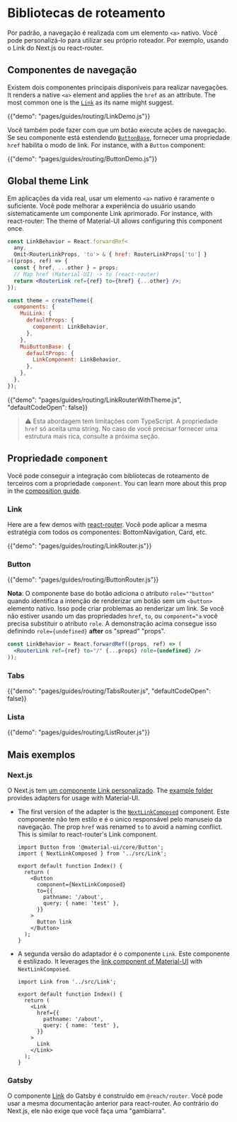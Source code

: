 # Bibliotecas de roteamento

<p class="description">Por padrão, a navegação é realizada com um elemento <code>&lt;a&gt;</code> nativo. Você pode personalizá-lo para utilizar seu próprio roteador. Por exemplo, usando o Link do Next.js ou react-router.</p>

## Componentes de navegação

Existem dois componentes principais disponíveis para realizar navegações. It renders a native `<a>` element and applies the `href` as an attribute. The most common one is the [`Link`](/components/links/) as its name might suggest.

{{"demo": "pages/guides/routing/LinkDemo.js"}}

Você também pode fazer com que um botão execute ações de navegação. Se seu componente está estendendo [`ButtonBase`](/api/button-base/), fornecer uma propriedade `href` habilita o modo de link. For instance, with a `Button` component:

{{"demo": "pages/guides/routing/ButtonDemo.js"}}

## Global theme Link

Em aplicações da vida real, usar um elemento `<a>` nativo é raramente o suficiente. Você pode melhorar a experiência do usuário usando sistematicamente um componente Link aprimorado. For instance, with react-router: The theme of Material-UI allows configuring this component once.

```jsx
const LinkBehavior = React.forwardRef<
  any,
  Omit<RouterLinkProps, 'to'> & { href: RouterLinkProps['to'] }
>((props, ref) => {
  const { href, ...other } = props;
  // Map href (Material-UI) -> to (react-router)
  return <RouterLink ref={ref} to={href} {...other} />;
});

const theme = createTheme({
  components: {
    MuiLink: {
      defaultProps: {
        component: LinkBehavior,
      },
    },
    MuiButtonBase: {
      defaultProps: {
        LinkComponent: LinkBehavior,
      },
    },
  },
});
```

{{"demo": "pages/guides/routing/LinkRouterWithTheme.js", "defaultCodeOpen": false}}

> ⚠️ Esta abordagem tem limitações com TypeScript. A propriedade `href` só aceita uma string. No caso de você precisar fornecer uma estrutura mais rica, consulte a próxima seção.

## Propriedade `component`

Você pode conseguir a integração com bibliotecas de roteamento de terceiros com a propriedade `component`. You can learn more about this prop in the [composition guide](/guides/composition/#component-prop).

### Link

Here are a few demos with [react-router](https://github.com/remix-run/react-router). Você pode aplicar a mesma estratégia com todos os componentes: BottomNavigation, Card, etc.

{{"demo": "pages/guides/routing/LinkRouter.js"}}

### Button

{{"demo": "pages/guides/routing/ButtonRouter.js"}}

**Nota**: O componente base do botão adiciona o atributo `role=""button"` quando identifica a intenção de renderizar um botão sem um `<button>` elemento nativo. Isso pode criar problemas ao renderizar um link. Se você não estiver usando um das propriedades `href`, `to`, ou `component="a` você precisa substituir o atributo `role`. A demonstração acima consegue isso definindo `role={undefined}` **after** os "spread" "props".

```jsx
const LinkBehavior = React.forwardRef((props, ref) => (
  <RouterLink ref={ref} to="/" {...props} role={undefined} />
));
```

### Tabs

{{"demo": "pages/guides/routing/TabsRouter.js", "defaultCodeOpen": false}}

### Lista

{{"demo": "pages/guides/routing/ListRouter.js"}}

## Mais exemplos

### Next.js

O Next.js tem [um componente Link personalizado](https://nextjs.org/docs/api-reference/next/link). The [example folder](https://github.com/mui-org/material-ui/tree/HEAD/examples/nextjs-with-typescript) provides adapters for usage with Material-UI.

- The first version of the adapter is the [`NextLinkComposed`](https://github.com/mui-org/material-ui/blob/HEAD/examples/nextjs-with-typescript/src/Link.tsx) component. Este componente não tem estilo e é o único responsável pelo manuseio da navegação. The prop `href` was renamed `to` to avoid a naming conflict. This is similar to react-router's Link component.

  ```tsx
  import Button from '@material-ui/core/Button';
  import { NextLinkComposed } from '../src/Link';

  export default function Index() {
    return (
      <Button
        component={NextLinkComposed}
        to={{
          pathname: '/about',
          query: { name: 'test' },
        }}
      >
        Button link
      </Button>
    );
  }
  ```

- A segunda versão do adaptador é o componente `Link`. Este componente é estilizado. It leverages the [link component of Material-UI](https://material-ui.com/components/links/) with `NextLinkComposed`.

  ```tsx
  import Link from '../src/Link';

  export default function Index() {
    return (
      <Link
        href={{
          pathname: '/about',
          query: { name: 'test' },
        }}
      >
        Link
      </Link>
    );
  }
  ```

### Gatsby

O componente [Link](https://www.gatsbyjs.com/docs/linking-between-pages/) do Gatsby é construído em `@reach/router`. Você pode usar a mesma documentação anterior para react-router. Ao contrário do Next.js, ele não exige que você faça uma "gambiarra".
